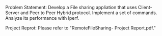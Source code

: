 Problem Statement:
    Develop a File sharing appliation that uses Client-Server and Peer to Peer Hybrid protocol. Implement a set 
    of commands. Analyze its performance with Iperf.
    
Project Reprot:
    Please refer to "RemoteFileSharing- Project Report.pdf."
